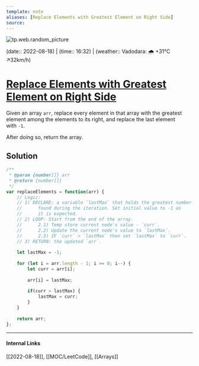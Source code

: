 ```yaml
---
template: note
aliases: [Replace Elements with Greatest Element on Right Side]
source: 
---
```

![tp.web.random_picture](https://images.unsplash.com/photo-1482938289607-e9573fc25ebb?crop=entropy&cs=tinysrgb&fit=crop&fm=jpg&h=300&ixid=MnwxfDB8MXxyYW5kb218MHx8dHJlZSxsYW5kc2NhcGUsd2F0ZXIsbW91bnRhaW58fHx8fHwxNjYwODIwNTIy&ixlib=rb-1.2.1&q=80&utm_campaign=api-credit&utm_medium=referral&utm_source=unsplash_source&w=900)

(date:: 2022-08-18) | (time:: 16:32) | (weather:: Vadodara: 🌧   +31°C ↗32km/h)

# [Replace Elements with Greatest Element on Right Side](https://leetcode.com/problems/replace-elements-with-greatest-element-on-right-side/)

Given an array `arr`, replace every element in that array with the greatest element among the elements to its right, and replace the last element with `-1`.

After doing so, return the array.

## Solution
```javascript
/**
 * @param {number[]} arr
 * @return {number[]}
 */
var replaceElements = function(arr) {
    // Logic:
    // 1) DECLARE: a variable `lastMax` that holds the greatest number
    //      found during the iteration. Set initial value to -1 as
    //      it is expected.
    // 2) LOOP: Start from the end of the array.
    //      2.1) Temp store current node's value - `curr`.
    //      2.2) Update the current node's value to `lastMax`.
    //      2.3) IF `curr` > `lastMax` then set `lastMax` to `curr`.
    // 3) RETURN: the updated `arr`.
    
    let lastMax = -1;
    
    for (let i = arr.length - 1; i >= 0; i--) {
        let curr = arr[i];
        
        arr[i] = lastMax;
        
        if(curr > lastMax) {
            lastMax = curr;
        }
    }
    
    return arr;
};
```

---
#### Internal Links
[[2022-08-18]], [[MOC/LeetCode]], [[Arrays]] 